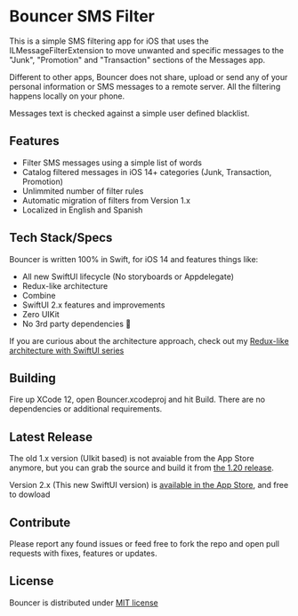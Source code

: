 Bouncer SMS Filter
=====================

This is a simple SMS filtering app for iOS that uses the ILMessageFilterExtension to move unwanted and specific messages to the "Junk", "Promotion" and "Transaction" sections of the Messages app. 

Different to other apps, Bouncer does not share, upload or send any of your personal information or SMS messages to a remote server.   All the filtering happens locally on your phone.

Messages text is checked against a simple user defined blacklist.

Features
----------------------
* Filter SMS messages using a simple list of words
* Catalog filtered messages in iOS 14+ categories (Junk, Transaction, Promotion)
* Unlimmited number of filter rules
* Automatic migration of filters from Version 1.x
* Localized in English and Spanish


Tech Stack/Specs
----------------------

Bouncer is written 100% in Swift, for iOS 14 and features things like:

* All new SwiftUI lifecycle (No storyboards or Appdelegate)
* Redux-like architecture
* Combine
* SwiftUI 2.x features and improvements
* Zero UIKit
* No 3rd party dependencies 💪

If you are curious about the architecture approach, check out my [Redux-like architecture with SwiftUI series](https://danielbernal.co/redux-like-architecture-with-swiftui-basics/)


Building
----------------------

Fire up XCode 12, open Bouncer.xcodeproj and hit Build.  There are no dependencies or additional requirements.

Latest Release
----------------------

The old 1.x version (UIkit based) is not avaiable from the App Store anymore, but you can grab the source and build it from [the 1.20 release](https://github.com/afterxleep/Bouncer/releases/tag/v1.2.0).

Version 2.x (This new SwiftUI version) is [available in the App Store](https://apps.apple.com/us/app/bouncer-private-sms-blocker/id1457476313), and free to dowload


Contribute
----------------------

Please report any found issues or feed free to fork the repo and open pull requests with fixes, features or updates.

License
----------------------

Bouncer is distributed under [MIT license](https://github.com/afterxleep/Bouncer/blob/master/LICENSE)

